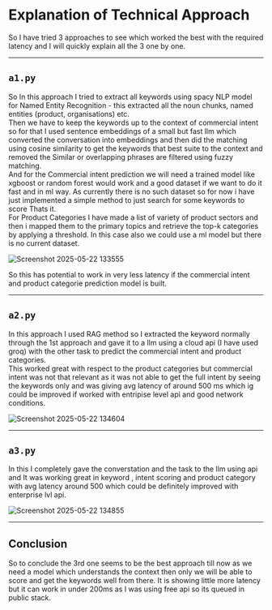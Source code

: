 # Explanation of Technical Approach

So I have tried 3 approaches to see which worked the best with the required latency and I will quickly explain all the 3 one by one.

---

## `a1.py`

So In this approach I tried to extract all keywords using spacy NLP model for Named Entity Recognition - this extracted all the noun chunks, named entities (product, organisations) etc.  
Then we have to keep the keywords up to the context of commercial intent so for that I used sentence embeddings of a small but fast llm which converted the conversation into embeddings and then did the matching using cosine similarity to get the keywords that best suite to the context and removed the Similar or overlapping phrases are filtered using fuzzy matching.  
And for the Commercial intent prediction we will need a trained model like xgboost or random forest would work and a good dataset if we want to do it fast and in ml way. As currently there is no such dataset so for now i have just implemented a simple method to just search for some keywords to score Thats it.  
For Product Categories I have made a list of variety of product sectors and then i mapped them to the primary topics and retrieve the top-k categories by applying a threshold. In this case also we could use a ml model but there is no current dataset.

![Screenshot 2025-05-22 133555](https://github.com/user-attachments/assets/ee474d19-9644-4696-a309-e493d4eeee1d)

So this has potential to work in very less latency if the commercial intent and product categorie prediction model is built.

---

## `a2.py`

In this approach I used RAG method so I extracted the keyword normally through the 1st approach and gave it to a llm using a cloud api (I have used groq) with the other task to predict the commercial intent and product categories.  
This worked great with respect to the product categories but commercial intent was not that relevant as it was not able to get the full intent by seeing the keywords only and was giving avg latency of around 500 ms which ig could be improved if worked with entripise level api and good network conditions.

![Screenshot 2025-05-22 134604](https://github.com/user-attachments/assets/1a690c62-6082-4bf1-b7ff-3ff623ee5407)

---

## `a3.py`

In this I completely gave the converstation and the task to the llm using api and It was working great in keyword , intent scoring and product category with avg latency around 500 which could be definitely improved with enterprise lvl api.

![Screenshot 2025-05-22 134855](https://github.com/user-attachments/assets/66946341-1c8d-43ed-b650-8f3fe683cac3)

---

## Conclusion

So to conclude the 3rd one seems to be the best approach till now as we need a model which understands the context then only we will be able to score and get the keywords well from there. It is showing little more latency but it can work in under 200ms as I was using free api so its queued in public stack.
